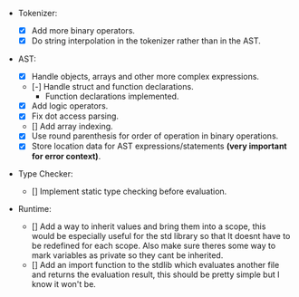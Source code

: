- Tokenizer:
    - [x] Add more binary operators.
    - [x] Do string interpolation in the tokenizer rather than in the AST.

- AST:
    - [x] Handle objects, arrays and other more complex expressions.
    - [-] Handle struct and function declarations.
        - Function declarations implemented.
    - [x] Add logic operators.
    - [x] Fix dot access parsing.
    - [] Add array indexing.
    - [x] Use round parenthesis for order of operation in binary operations.
    - [x] Store location data for AST expressions/statements **(very important for error context)**.

- Type Checker:
    - [] Implement static type checking before evaluation.

- Runtime:
    - [] Add a way to inherit values and bring them into a scope, this would be especially useful for the std library so that It doesnt have to be redefined for each scope. Also make sure theres some way to mark variables as private so they cant be inherited.
    - [] Add an import function to the stdlib which evaluates another file and returns the evaluation result, this should be pretty simple but I know it won't be. 